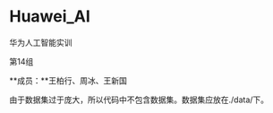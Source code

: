 # 								Huawei_AI
华为人工智能实训



第14组



**成员：**王柏行、周冰、王新国



由于数据集过于庞大，所以代码中不包含数据集。数据集应放在./data/下。



